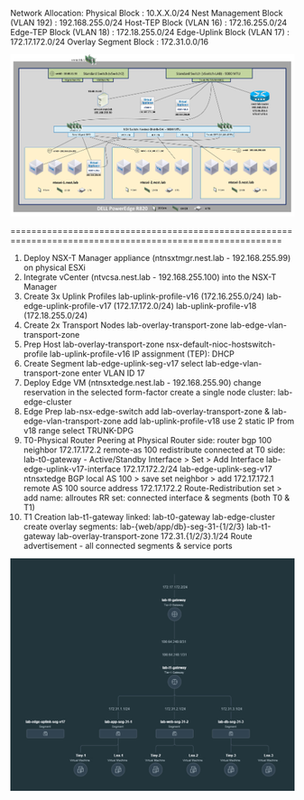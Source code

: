 Network Allocation:
         Physical Block                     : 10.X.X.0/24
         Nest Management Block (VLAN 192)   : 192.168.255.0/24
         Host-TEP Block (VLAN 16)           : 172.16.255.0/24
         Edge-TEP Block (VLAN 18)           : 172.18.255.0/24
         Edge-Uplink Block (VLAN 17)        : 172.17.172.0/24
         Overlay Segment Block              : 172.31.0.0/16

<img src="images/physicalview.jpg" style="zoom:50%;" />
      
==========================================================================================================

1. Deploy NSX-T Manager appliance (ntnsxtmgr.nest.lab - 192.168.255.99) on physical ESXi
2. Integrate vCenter (ntvcsa.nest.lab - 192.168.255.100) into the NSX-T Manager
3. Create 3x Uplink Profiles
        lab-uplink-profile-v16 (172.16.255.0/24)
        lab-edge-uplink-profile-v17 (172.17.172.0/24)
        lab-uplink-profile-v18 (172.18.255.0/24)
4. Create 2x Transport Nodes
        lab-overlay-transport-zone
        lab-edge-vlan-transport-zone
5. Prep Host
        lab-overlay-transport-zone
        nsx-default-nioc-hostswitch-profile
        lab-uplink-profile-v16
        IP assignment (TEP): DHCP
6. Create Segment
        lab-edge-uplink-seg-v17
        select lab-edge-vlan-transport-zone
        enter VLAN ID 17
7. Deploy Edge VM (ntnsxtedge.nest.lab - 192.168.255.90)
        change reservation in the selected form-factor
        create a single node cluster: lab-edge-cluster
8. Edge Prep
        lab-nsx-edge-switch
        add lab-overlay-transport-zone & lab-edge-vlan-transport-zone
        add lab-uplink-profile-v18
        use 2 static IP from v18 range
        select TRUNK-DPG
9. T0-Physical Router Peering
        at Physical Router side:
                router bgp 100
                neighbor 172.17.172.2 remote-as 100
                redistribute connected
        at T0 side:
        lab-t0-gateway - Active/Standby
        Interface > Set > Add Interface
                lab-edge-uplink-v17-interface
                172.17.172.2/24
                lab-edge-uplink-seg-v17
                ntnsxtedge
        BGP
                local AS 100 > save
                set neighbor > add
                        172.17.172.1
                        remote AS 100
                        source address 172.17.172.2
        Route-Redistribution
                set > add
                        name: allroutes
                        RR set: connected interface & segments (both T0 & T1)
10. T1 Creation
        lab-t1-gateway
        linked: lab-t0-gateway
        lab-edge-cluster
        create overlay segments:
                lab-{web/app/db}-seg-31-{1/2/3}
                        lab-t1-gateway
                        lab-overlay-transport-zone
                        172.31.{1/2/3}.1/24
        Route advertisement
                - all connected segments & service ports

<img src="images/topology.jpg" style="zoom:50%;" />
